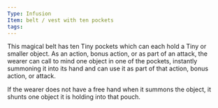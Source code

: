 ```yaml
---
Type: Infusion
Item: belt / vest with ten pockets
tags:
---
```

This magical belt has ten Tiny pockets which can each hold a Tiny or smaller object. As an action, bonus action, or as part of an attack, the wearer can call to mind one object in one of the pockets, instantly summoning it into its hand and can use it as part of that action, bonus action, or attack.

If the wearer does not have a free hand when it summons the object, it shunts one object it is holding into that pouch.